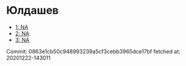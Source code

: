 # Юлдашев
- [1: NA](1.md)
- [2: NA](2.md)
- [3: NA](3.md)

Commit: 0863e1cb50c948993239a5cf3cebb3965dce17bf
 fetched at: 20201222-143011
